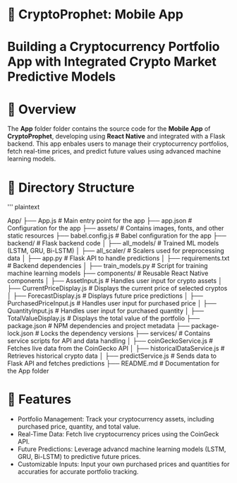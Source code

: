 # 📱 CryptoProphet: Mobile App

# Building a Cryptocurrency Portfolio App with Integrated Crypto Market Predictive Models

# 📘 Overview

The **App** folder folder contains the source code for the **Mobile App** of **CryptoProphet**, developing using **React Native** and integrated with a Flask backend. This app enbales users to manage their cryptocurrency portfolios, fetch real-time prices, and predict future values using advanced machine learning models.

# 📂 Directory Structure

''' plaintext

App/
├── App.js                         # Main entry point for the app
├── app.json                       # Configuration for the app
├── assets/                        # Contains images, fonts, and other static resources
├── babel.config.js                # Babel configuration for the app
├── backend/                       # Flask backend code
│   ├── all_models/                # Trained ML models (LSTM, GRU, Bi-LSTM)
│   ├── all_scaler/                # Scalers used for preprocessing data
│   ├── app.py                     # Flask API to handle predictions
│   ├── requirements.txt           # Backend dependencies
│   ├── train_models.py            # Script for training machine learning models
├── components/                    # Reusable React Native components
│   ├── AssetInput.js              # Handles user input for crypto assets
│   ├── CurrentPriceDisplay.js     # Displays the current price of selected cryptos
│   ├── ForecastDisplay.js         # Displays future price predictions
│   ├── PurchasedPriceInput.js     # Handles user input for purchased price
│   ├── QuantityInput.js           # Handles user input for purchased quantity
│   ├── TotalValueDisplay.js       # Displays the total value of the portfolio
├── package.json                   # NPM dependencies and project metadata
├── package-lock.json              # Locks the dependency versions
├── services/                      # Contains service scripts for API and data handling
│   ├── coinGeckoService.js        # Fetches live data from the CoinGecko API
│   ├── historicalDataService.js   # Retrieves historical crypto data
│   ├── predictService.js          # Sends data to Flask API and fetches predictions
├── README.md                      # Documentation for the App folder

# 🚀 Features

* Portfolio Management: Track your cryptocurrency assets, including purchased price, quantity, and total value.
* Real-Time Data: Fetch live cryptocurrency prices using the CoinGeck API.
* Future Predictions: Leverage advancd machine learning models (LSTM, GRU, Bi-LSTM) to predictive future prices.
* Customizable Inputs: Input your own purchased prices and quantities for accuraties for accurate portfolio tracking.
